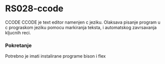 # RS028-ccode
CCODE
CCODE je text editor namenjen c jeziku. Olaksava pisanje program u c prograskom jeziku pomocu markiranja teksta,
i automatskog zavrsavanja kljucnih reci.

### Pokretanje
Potrebno je imati instalirane programe bison i flex

